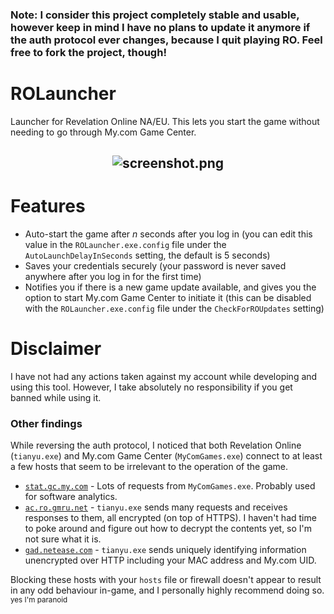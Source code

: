 ### Note: I consider this project completely stable and usable, however keep in mind I have no plans to update it anymore if the auth protocol ever changes, because I quit playing RO. Feel free to fork the project, though!

# ROLauncher

Launcher for Revelation Online NA/EU. This lets you start the game without needing to go through My.com Game Center.

<h2 align="center">
  <img src="https://cdn.rawgit.com/zeffy/ROLauncher/master/screenshot.png" alt="screenshot.png">
</h2>

# Features

* Auto-start the game after *n* seconds after you log in (you can edit this value in the `ROLauncher.exe.config` file under the `AutoLaunchDelayInSeconds` setting, the default is 5 seconds)
* Saves your credentials securely (your password is never saved anywhere after you log in for the first time)
* Notifies you if there is a new game update available, and gives you the option to start My.com Game Center to initiate it (this can be disabled with the `ROLauncher.exe.config` file under the `CheckForROUpdates` setting)

# Disclaimer

I have not had any actions taken against my account while developing and using this tool. However, I take absolutely no responsibility if you get banned while using it.

### Other findings

While reversing the auth protocol, I noticed that both Revelation Online (`tianyu.exe`) and My.com Game Center (`MyComGames.exe`) connect to at least a few hosts that seem to be irrelevant to the operation of the game.

* [`stat.gc.my.com`](https://whois.domaintools.com/stat.gc.my.com) - Lots of requests from `MyComGames.exe`. Probably used for software analytics.
* [`ac.ro.gmru.net`](https://whois.domaintools.com/ac.ro.gmru.net) - `tianyu.exe` sends many requests and receives responses to them, all encrypted (on top of HTTPS). I haven't had time to poke around and figure out how to decrypt the contents yet, so I'm not sure what it is.
* [`gad.netease.com`](https://whois.domaintools.com/gad.netease.com) - `tianyu.exe` sends uniquely identifying information unencrypted over HTTP including your MAC address and My.com UID.

Blocking these hosts with your `hosts` file or firewall doesn't appear to result in any odd behaviour in-game, and I personally highly recommend doing so. <sup>yes I'm paranoid</sup>
